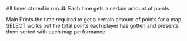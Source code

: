 All times stored in run.db 
Each time gets a certain amount of points

Main Prints the time required to get a certain amount of points for a map
SELECT works out the total points each player has gotten and presents them sorted with each map performance
